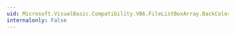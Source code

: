 ```yaml
---
uid: Microsoft.VisualBasic.Compatibility.VB6.FileListBoxArray.BackColorChanged
internalonly: False
---
```

